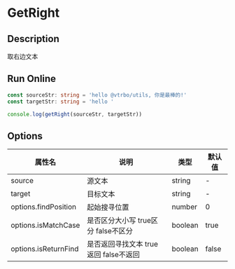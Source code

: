 # GetRight

## Description
取右边文本

## Run Online

<RunCode :language="ts" :dependency="`
const getRight = (
  source: string,
  target: string,
  options?: {
    findPosition?: number
    isMatchCase?: boolean
    isReturnFind?: boolean
  },
): string => {
  const tOption = Object.assign({
    findPosition: 0,
    isMatchCase: true,
    isReturnFind: false,
  }, options || {})
  let tSource: string = source
  let tTarget: string = target
    if (!tOption.isMatchCase) {
    tSource = tSource.toLowerCase()
    tTarget = target.toLowerCase()
  }
  const position = tSource.indexOf(tTarget, tOption.findPosition)
  return position !== -1
    ? source.substring(position + (!tOption.isReturnFind ? target.length : 0))
    : ''
}`">

```ts
const sourceStr: string = 'hello @vtrbo/utils, 你是最棒的!'
const targetStr: string = 'hello '

console.log(getRight(sourceStr, targetStr))
```

</RunCode>

## Options

<div class="utils-table">

| 属性名 | 说明 | 类型 | 默认值 |
| --- | --- | --- | --- |
| source | 源文本 | string | - |
| target | 目标文本 | string | - |
| options.findPosition | 起始搜寻位置 | number | 0 |
| options.isMatchCase | 是否区分大小写 true区分 false不区分 | boolean | true |
| options.isReturnFind | 是否返回寻找文本 true返回 false不返回 | boolean | false |

</div>